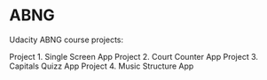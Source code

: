 # ABNG
Udacity ABNG course projects:

Project 1. Single Screen App
Project 2. Court Counter App
Project 3. Capitals Quizz App
Project 4. Music Structure App
